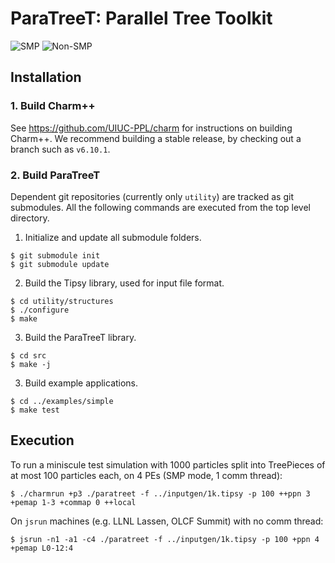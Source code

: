 # ParaTreeT: Parallel Tree Toolkit

![SMP](https://github.com/paratreet/paratreet/workflows/SMP/badge.svg?branch=master)
![Non-SMP](https://github.com/paratreet/paratreet/workflows/Non-SMP/badge.svg?branch=master)

## Installation

### 1. Build Charm++

See https://github.com/UIUC-PPL/charm for instructions on building Charm++.
We recommend building a stable release, by checking out a branch such as `v6.10.1`.

### 2. Build ParaTreeT

Dependent git repositories (currently only `utility`) are tracked as git submodules.
All the following commands are executed from the top level directory.

1. Initialize and update all submodule folders.
```
$ git submodule init
$ git submodule update
```

2. Build the Tipsy library, used for input file format.
```
$ cd utility/structures
$ ./configure
$ make
```

3. Build the ParaTreeT library.
```
$ cd src
$ make -j
```

3. Build example applications.
```
$ cd ../examples/simple
$ make test
```


## Execution

To run a miniscule test simulation with 1000 particles split into TreePieces of at most 100 particles each, on 4 PEs (SMP mode, 1 comm thread):
```
$ ./charmrun +p3 ./paratreet -f ../inputgen/1k.tipsy -p 100 ++ppn 3 +pemap 1-3 +commap 0 ++local
```

On `jsrun` machines (e.g. LLNL Lassen, OLCF Summit) with no comm thread:
```
$ jsrun -n1 -a1 -c4 ./paratreet -f ../inputgen/1k.tipsy -p 100 +ppn 4 +pemap L0-12:4
```
